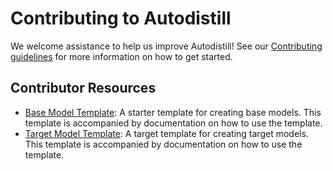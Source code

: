 # Contributing to Autodistill

We welcome assistance to help us improve Autodistill! See our [Contributing guidelines](https://github.com/autodistill/autodistill/blob/main/CONTRIBUTING.md) for more information on how to get started.

## Contributor Resources

- [Base Model Template](https://github.com/autodistill/autodistill-base-model-template): A starter template for creating base models. This template is accompanied by documentation on how to use the template.
- [Target Model Template](https://github.com/autodistill/autodistill-target-model-template): A target template for creating target models. This template is accompanied by documentation on how to use the template.
